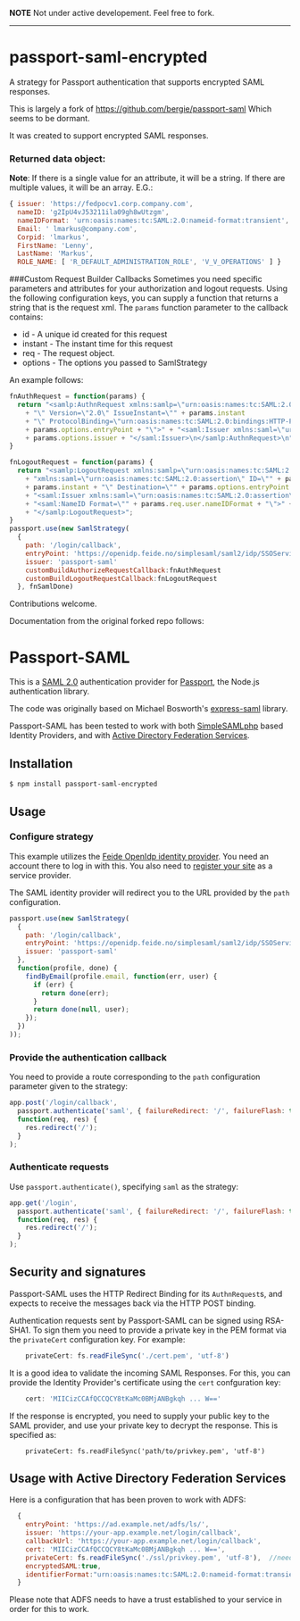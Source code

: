 **NOTE**
Not under active developement. Feel free to fork.
********

passport-saml-encrypted
=======================

A strategy for Passport authentication that supports encrypted SAML responses.

This is largely a fork of https://github.com/bergie/passport-saml
Which seems to be dormant.

It was created to support encrypted SAML responses.

### Returned data object:
**Note**: If there is a single value for an attribute, it will be a string. If there are multiple values, it will be an array. E.G.:

```javascript
{ issuer: 'https://fedpocv1.corp.company.com',
  nameID: 'g2IpU4vJ53211ila09gh8wUtzgm',
  nameIDFormat: 'urn:oasis:names:tc:SAML:2.0:nameid-format:transient',
  Email: ' lmarkus@company.com',
  Corpid: 'lmarkus',
  FirstName: 'Lenny',
  LastName: 'Markus',
  ROLE_NAME: [ 'R_DEFAULT_ADMINISTRATION_ROLE', 'V_V_OPERATIONS' ] }
```

###Custom Request Builder Callbacks
Sometimes you need specific parameters and attributes for your authorization and logout requests. Using the following configuration keys, you can supply a function that returns a string that is the request xml.  The `params` function parameter to the callback contains:

* id - A unique id created for this request
* instant - The instant time for this request
* req - The request object.
* options - The options you passed to SamlStrategy

An example follows:

```javascript
fnAuthRequest = function(params) {
  return "<samlp:AuthnRequest xmlns:samlp=\"urn:oasis:names:tc:SAML:2.0:protocol\" ID=\"" + params.id 
    + "\" Version=\"2.0\" IssueInstant=\"" + params.instant 
    + "\" ProtocolBinding=\"urn:oasis:names:tc:SAML:2.0:bindings:HTTP-POST\" Destination=\"" 
    + params.options.entryPoint + "\">" + "<saml:Issuer xmlns:saml=\"urn:oasis:names:tc:SAML:2.0:assertion\">" 
    + params.options.issuer + "</saml:Issuer>\n</samlp:AuthnRequest>\n";
}

fnLogoutRequest = function(params) {
  return "<samlp:LogoutRequest xmlns:samlp=\"urn:oasis:names:tc:SAML:2.0:protocol\" "
    + "xmlns:saml=\"urn:oasis:names:tc:SAML:2.0:assertion\" ID=\"" + params.id + "\" Version=\"2.0\" IssueInstant=\""
    + params.instant + "\" Destination=\"" + params.options.entryPoint + "\">"
    + "<saml:Issuer xmlns:saml=\"urn:oasis:names:tc:SAML:2.0:assertion\">" + params.options.issuer + "</saml:Issuer>"
    + "<saml:NameID Format=\"" + params.req.user.nameIDFormat + "\">" + params.req.user.nameID + "</saml:NameID>"
    + "</samlp:LogoutRequest>";
}
passport.use(new SamlStrategy(
  {
    path: '/login/callback',
    entryPoint: 'https://openidp.feide.no/simplesaml/saml2/idp/SSOService.php',
    issuer: 'passport-saml'
    customBuildAuthorizeRequestCallback:fnAuthRequest
    customBuildLogoutRequestCallback:fnLogoutRequest
  }, fnSamlDone)
```

Contributions welcome.


Documentation from the original forked repo follows:

Passport-SAML
=============

This is a [SAML 2.0](http://en.wikipedia.org/wiki/SAML_2.0) authentication provider for [Passport](http://passportjs.org/), the Node.js authentication library.

The code was originally based on Michael Bosworth's [express-saml](https://github.com/bozzltron/express-saml) library.

Passport-SAML has been tested to work with both [SimpleSAMLphp](http://simplesamlphp.org/) based Identity Providers, and with [Active Directory Federation Services](http://en.wikipedia.org/wiki/Active_Directory_Federation_Services).

## Installation

    $ npm install passport-saml-encrypted

## Usage

### Configure strategy

This example utilizes the [Feide OpenIdp identity provider](https://openidp.feide.no/). You need an account there to log in with this. You also need to [register your site](https://openidp.feide.no/simplesaml/module.php/metaedit/index.php) as a service provider.

The SAML identity provider will redirect you to the URL provided by the `path` configuration.

```javascript
passport.use(new SamlStrategy(
  {
    path: '/login/callback',
    entryPoint: 'https://openidp.feide.no/simplesaml/saml2/idp/SSOService.php',
    issuer: 'passport-saml'
  },
  function(profile, done) {
    findByEmail(profile.email, function(err, user) {
      if (err) {
        return done(err);
      }
      return done(null, user);
    });
  })
));
```

### Provide the authentication callback

You need to provide a route corresponding to the `path` configuration parameter given to the strategy:

```javascript
app.post('/login/callback',
  passport.authenticate('saml', { failureRedirect: '/', failureFlash: true }),
  function(req, res) {
    res.redirect('/');
  }
);
```

### Authenticate requests

Use `passport.authenticate()`, specifying `saml` as the strategy:

```javascript
app.get('/login',
  passport.authenticate('saml', { failureRedirect: '/', failureFlash: true }),
  function(req, res) {
    res.redirect('/');
  }
);
```

## Security and signatures

Passport-SAML uses the HTTP Redirect Binding for its `AuthnRequest`s, and expects to receive the messages back via the HTTP POST binding.

Authentication requests sent by Passport-SAML can be signed using RSA-SHA1. To sign them you need to provide a private key in the PEM format via the `privateCert` configuration key. For example:

```javascript
    privateCert: fs.readFileSync('./cert.pem', 'utf-8')
```

It is a good idea to validate the incoming SAML Responses. For this, you can provide the Identity Provider's certificate using the `cert` confguration key:

```javascript
    cert: 'MIICizCCAfQCCQCY8tKaMc0BMjANBgkqh ... W=='
```

If the response is encrypted, you need to supply your public key to the SAML provider, and use your private key to decrypt the response.
This is specified as:
 ```javascrip
     privateCert: fs.readFileSync('path/to/privkey.pem', 'utf-8')
```

## Usage with Active Directory Federation Services

Here is a configuration that has been proven to work with ADFS:

```javascript
  {
    entryPoint: 'https://ad.example.net/adfs/ls/',
    issuer: 'https://your-app.example.net/login/callback',
    callbackUrl: 'https://your-app.example.net/login/callback',
    cert: 'MIICizCCAfQCCQCY8tKaMc0BMjANBgkqh ... W==',
    privateCert: fs.readFileSync('./ssl/privkey.pem', 'utf-8'),  //need to generate key using openssl and put it in server
    encryptedSAML:true,
    identifierFormat:"urn:oasis:names:tc:SAML:2.0:nameid-format:transient"
  }
```

Please note that ADFS needs to have a trust established to your service in order for this to work.

